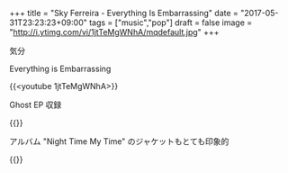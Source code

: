 +++
title = "Sky Ferreira - Everything Is Embarrassing"
date = "2017-05-31T23:23:23+09:00"
tags = ["music","pop"]
draft = false
image = "http://i.ytimg.com/vi/1jtTeMgWNhA/mqdefault.jpg"
+++

気分

Everything is Embarrassing

{{<youtube 1jtTeMgWNhA>}}

Ghost EP 収録

{{<amazon B009UYVMCC>}}

アルバム "Night Time My Time" のジャケットもとても印象的

{{<amazon B00HG30C34>}}
